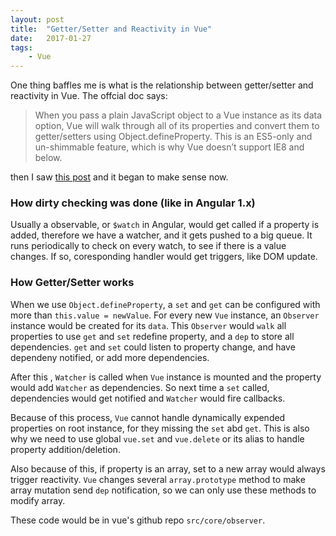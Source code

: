 ```yaml
---
layout: post
title:  "Getter/Setter and Reactivity in Vue"
date:   2017-01-27
tags:   
    - Vue
---
```


One thing baffles me is what is the relationship between getter/setter and reactivity in Vue. The offcial doc says: 

> When you pass a plain JavaScript object to a Vue instance as its data option, Vue will walk through all of its properties and convert them to getter/setters using Object.defineProperty. This is an ES5-only and un-shimmable feature, which is why Vue doesn’t support IE8 and below.

then I saw [this post](https://blog.risingstack.com/writing-a-javascript-framework-data-binding-dirty-checking/) and it began to make sense now.

### How dirty checking was done (like in Angular 1.x)

Usually a observable, or `$watch` in Angular, would get called if a property is added, therefore we have a watcher, and it gets pushed to a big queue. It runs periodically to check on every watch, to see if there is a value changes. If so, coresponding handler would get triggers, like DOM update. 

### How Getter/Setter works 

When we use `Object.defineProperty`, a `set` and `get` can be configured with more than `this.value = newValue`. For every new `Vue` instance,  an `Observer` instance would be created for its `data`. This `Observer` would `walk` all properties to use `get` and `set` redefine property, and a `dep` to store all dependencies. `get` and `set` could listen to property change, and have dependeny notified, or add more dependencies.  

After this , `Watcher` is called when `Vue` instance is mounted and the property would add `Watcher` as dependencies. So next time a `set` called, dependencies would get notified and `Watcher` would fire callbacks. 

Because of this process, `Vue` cannot handle dynamically expended properties on root instance, for they missing the `set` abd `get`. This is also why we need to use global `vue.set` and `vue.delete` or its alias to handle property addition/deletion. 

Also because of this, if property is an array, set to a new array would always trigger reactivity. `Vue` changes several `array.prototype` method to make array mutation send `dep` notification, so we can only use these methods to modify array.

These code would be in vue's github repo `src/core/observer`. 



